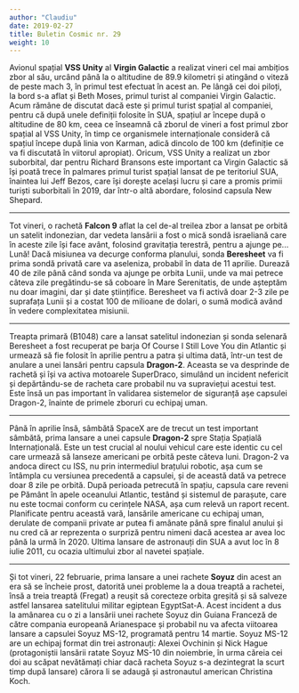 ```yaml
---
author: "Claudiu"
date: 2019-02-27
title: Buletin Cosmic nr. 29
weight: 10
---
```


Avionul spațial **VSS Unity** al **Virgin Galactic** a realizat vineri cel mai ambițios zbor al său, urcând până la o altitudine de 89.9 kilometri și atingând o viteză de peste mach 3, în primul test efectuat în acest an. Pe lângă cei doi piloți, la bord s-a aflat și Beth Moses, primul turist al companiei Virgin Galactic. Acum rămâne de discutat dacă este și primul turist spațial al companiei, pentru că după unele definiții folosite în SUA, spațiul ar începe după o altitudine de 80 km, ceea ce înseamnă că zborul de vineri a fost primul zbor spațial al VSS Unity, în timp ce organismele internaționale consideră că spațiul începe după linia von Karman, adică dincolo de 100 km (definiție ce va fi discutată în viitorul apropiat). Oricum, VSS Unity a realizat un zbor suborbital, dar pentru Richard Bransons este important ca Virgin Galactic să își poată trece în palmares primul turist spațial lansat de pe teritoriul SUA, înaintea lui Jeff Bezos, care își dorește același lucru și care a promis primii turiști suborbitali în 2019, dar într-o altă abordare, folosind capsula New Shepard.

----

Tot vineri, o rachetă **Falcon 9** aflat la cel de-al treilea zbor a lansat pe orbită un satelit indonezian, dar vedeta lansării a fost o mică sondă israeliană care în aceste zile își face avânt, folosind gravitația terestră, pentru a ajunge pe... Lună! Dacă misiunea va decurge conforma planului, sonda **Beresheet** va fi prima sondă privată care va aseleniza, probabil în data de 11 aprilie. Durează 40 de zile până când sonda va ajunge pe orbita Lunii, unde va mai petrece câteva zile pregătindu-se să coboare în Mare Serenitatis, de unde așteptăm nu doar imagini, dar și date științifice. Beresheet va fi activă doar 2-3 zile pe suprafața Lunii și a costat 100 de milioane de dolari, o sumă modică având în vedere complexitatea misiunii.

----

Treapta primară (B1048) care a lansat satelitul indonezian și sonda selenară Beresheet a fost recuperat pe barja Of Course I Still Love You din Atlantic și urmează să fie folosit în aprilie pentru a patra și ultima dată, într-un test de anulare a unei lansări pentru capsula **Dragon-2**. Aceasta se va desprinde de rachetă și își va activa motoarele SuperDraco, simulând un incident nefericit și depărtându-se de racheta care probabil nu va supraviețui acestui test. Este însă un pas important în validarea sistemelor de siguranță așe capsulei Dragon-2, înainte de primele zboruri cu echipaj uman.

----

Până în aprilie însă, sâmbătă SpaceX are de trecut un test important sâmbătă, prima lansare a unei capsule **Dragon-2** spre Stația Spațială Internațională. Este un test crucial al noului vehicul care este identic cu cel care urmează să lanseze americani pe orbită peste câteva luni. Dragon-2 va andoca direct cu ISS, nu prin intermediul brațului robotic, așa cum se întâmpla cu versiunea precedentă a capsulei, și de această dată va petrece doar 8 zile pe orbită. După perioada petrecută în spațiu, capsula care reveni pe Pământ în apele oceanului Atlantic, testând și sistemul de parașute, care nu este tocmai conform cu cerințele NASA, așa cum relevă un raport recent. Planificate pentru această vară, lansările americane cu echipaj uman, derulate de companii private ar putea fi amânate până spre finalul anului și nu cred că ar reprezenta o surpriză pentru nimeni dacă acestea ar avea loc până la urmă în 2020. Ultima lansare de astronauți din SUA a avut loc în 8 iulie 2011, cu ocazia ultimului zbor al navetei spațiale.

----

Și tot vineri, 22 februarie, prima lansare a unei rachete **Soyuz** din acest an era să se încheie prost, datorită unei probleme la a doua treaptă a rachetei, însă a treia treaptă (Fregat) a reușit să corecteze orbita greșită și să salveze astfel lansarea satelitului militar egiptean EgyptSat-A. Acest incident a dus la amânarea cu o zi a lansării unei rachete Soyuz din Guiana Franceză de către compania europeană Arianespace și probabil nu va afecta viitoarea lansare a capsulei Soyuz MS-12, programată pentru 14 martie. Soyuz MS-12 are un echipaj format din trei astronauți: Alexei Ovchinin și Nick Hague (protagoniștii lansării ratate Soyuz MS-10 din noiembrie, în urma căreia cei doi au scăpat nevătămați chiar dacă racheta Soyuz s-a dezintegrat la scurt timp după lansare) cărora li se adaugă și astronautul american Christina Koch.